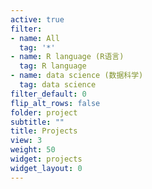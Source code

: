 ```yaml
---
active: true
filter:
- name: All
  tag: '*'
- name: R language (R语言)
  tag: R language
- name: data science (数据科学)
  tag: data science
filter_default: 0
flip_alt_rows: false
folder: project
subtitle: ""
title: Projects
view: 3
weight: 50
widget: projects
widget_layout: 0
---
```


